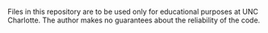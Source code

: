 Files in this repository are to be used only for educational purposes at UNC Charlotte. 
The author makes no guarantees about the reliability of the code.
